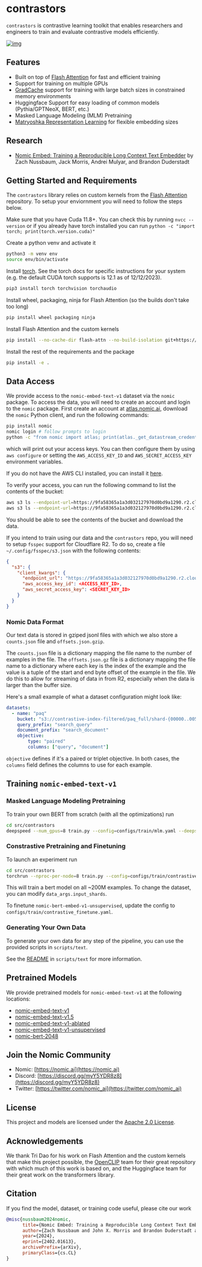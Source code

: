 # contrastors

`contrastors` is contrastive learning toolkit that enables researchers and engineers to train and evaluate contrastive models efficiently.


[![img](docs/atlas-nomic-embed.png)](https://atlas.nomic.ai/map/nomic-text-embed-v1-5m-sample)


## Features

- Built on top of [Flash Attention](https://github.com/Dao-AILab/flash-attention) for fast and efficient training
- Support for training on multiple GPUs
- [GradCache](https://github.com/luyug/GradCache) support for training with large batch sizes in constrained memory environments
- Huggingface Support for easy loading of common models (Pythia/GPTNeoX, BERT, etc.)
- Masked Language Modeling (MLM) Pretraining
- [Matryoshka Representation Learning](https://arxiv.org/abs/2205.13147) for flexible embedding sizes

## Research

* [Nomic Embed: Training a Reproducible Long Context Text Embedder](https://arxiv.org/abs/2402.01613) by Zach Nussbaum, Jack Morris, Andrei Mulyar, and Brandon Duderstadt

## Getting Started and Requirements

The `contrastors` library relies on custom kernels from the [Flash Attention](https://github.com/Dao-AILab/flash-attention) repository. To setup your enviornment you will need to follow the steps below.

Make sure that you have Cuda 11.8+. You can check this by running `nvcc --version` or if you already have torch installed you can run `python -c "import torch; print(torch.version.cuda)"`

Create a python venv and activate it

```bash
python3 -m venv env
source env/bin/activate
```

Install [torch](https://pytorch.org/get-started/locally/). See the torch docs for specific instructions for your system (e.g. the default CUDA torch supports is 12.1 as of 12/12/2023).

```bash
pip3 install torch torchvision torchaudio
```

Install wheel, packaging, ninja for Flash Attention (so the builds don't take too long)

```bash
pip install wheel packaging ninja
```

Install Flash Attention and the custom kernels

```bash
pip install --no-cache-dir flash-attn --no-build-isolation git+https://github.com/HazyResearch/flash-attention.git#subdirectory=csrc/rotary git+https://github.com/HazyResearch/flash-attention.git#subdirectory=csrc/layer_norm git+https://github.com/HazyResearch/flash-attention.git#subdirectory=csrc/fused_dense_lib git+https://github.com/HazyResearch/flash-attention.git#subdirectory=csrc/xentropy
```

Install the rest of the requirements and the package

```bash
pip install -e . 
```

## Data Access

We provide access to the `nomic-embed-text-v1` dataset via the `nomic` package. To access the data, you will need to create an account and login to the `nomic` package. First create an account at [atlas.nomic.ai](https://atlas.nomic.ai), download the `nomic` Python client, and run the following commands:

```bash
pip install nomic
nomic login # follow prompts to login
python -c "from nomic import atlas; print(atlas._get_datastream_credentials(name='contrastors'))"
```

which will print out your access keys. You can then configure them by using `aws configure` or setting
the `AWS_ACCESS_KEY_ID` and `AWS_SECRET_ACCESS_KEY` environment variables.

If you do not have the AWS CLI installed, you can install it [here](https://docs.aws.amazon.com/cli/latest/userguide/getting-started-install.html).

To verify your access, you can run the following command to list the contents of the bucket:

```bash
aws s3 ls --endpoint-url=https://9fa58365a1a3d032127970d0bd9a1290.r2.cloudflarestorage.com/ s3://contrastive
aws s3 ls --endpoint-url=https://9fa58365a1a3d032127970d0bd9a1290.r2.cloudflarestorage.com/ s3://contrastive-index-filtered
```

You should be able to see the contents of the bucket and download the data.

If you intend to train using our data and the `contrastors` repo, you will need to setup `fsspec` support for Cloudflare R2. To do so,
create a file `~/.config/fsspec/s3.json` with the following contents:

```json
{
  "s3": {
    "client_kwargs": {
      "endpoint_url": "https://9fa58365a1a3d032127970d0bd9a1290.r2.cloudflarestorage.com/",
      "aws_access_key_id": <ACCESS_KEY_ID>,
      "aws_secret_access_key": <SECRET_KEY_ID>
    }
  }
}
```

### Nomic Data Format

Our text data is stored in gziped jsonl files with which we also store a `counts.json` file and `offsets.json.gzip`.

The `counts.json` file is a dictionary mapping the file name to the number of examples in the file. The `offsets.json.gz` file is a dictionary mapping the file name to a dictionary where each key is the index of the example and the value is a tuple of the start and end byte offset of the example in the file. We do this to allow for streaming of data in from R2, especially when the data is larger than the buffer size.

Here's a small example of what a dataset configuration might look like:

```yaml
datasets:
  - name: "paq"
    bucket: "s3://contrastive-index-filtered/paq_full/shard-{00000..00538}.jsonl.gz"
    query_prefix: "search_query"
    document_prefix: "search_document"
    objective: 
        type: "paired"
        columns: ["query", "document"]

```

`objective` defines if it's a paired or triplet objective. In both cases, the `columns` field defines the columns to use for each example.

## Training `nomic-embed-text-v1`

### Masked Language Modeling Pretraining

To train your own BERT from scratch (with all the optimizations) run

```bash
cd src/contrastors
deepspeed --num_gpus=8 train.py --config=configs/train/mlm.yaml --deepspeed_config_file=configs/deepspeed/ds_config.json --dtype=bf16
```

### Constrastive Pretraining and Finetuning

To launch an experiment run

```bash
cd src/contrastors
torchrun --nproc-per-node=8 train.py --config=configs/train/contrastive_pretrain.yaml --dtype=bf16
```

This will train a bert model on all ~200M examples. To change the dataset, you can modify `data_args.input_shards`.

To finetune `nomic-bert-embed-v1-unsupervised`, update the config to `configs/train/contrastive_finetune.yaml`.

### Generating Your Own Data

To generate your own data for any step of the pipeline, you can use the provided scripts in `scripts/text`. 

See the [README](scripts/text/README.md) in `scripts/text` for more information.

## Pretrained Models

We provide pretrained models for `nomic-embed-text-v1` at the following locations:

- [nomic-embed-text-v1](https://huggingface.co/nomic-ai/nomic-embed-text-v1)
- [nomic-embed-text-v1.5](https://huggingface.co/nomic-ai/nomic-embed-text-v1.5)
- [nomic-embed-text-v1-ablated](https://huggingface.co/nomic-ai/nomic-embed-text-v1-ablated)
- [nomic-embed-text-v1-unsupervised](https://huggingface.co/nomic-ai/nomic-embed-text-v1-unsupervised)
- [nomic-bert-2048](https://huggingface.co/nomic-ai/nomic-bert-2048)

## Join the Nomic Community

- Nomic: [https://nomic.ai](https://nomic.ai)
- Discord: [https://discord.gg/myY5YDR8z8](https://discord.gg/myY5YDR8z8)
- Twitter: [https://twitter.com/nomic_ai](https://twitter.com/nomic_ai)

## License

This project and models are licensed under the [Apache 2.0 License](LICENSE).

## Acknowledgements

We thank Tri Dao for his work on Flash Attention and the custom kernels that make this project possible, the [OpenCLIP](https://github.com/mlfoundations/open_clip) team for their
great repository with which much of this work is based on, and the Huggingface team for their great work on the transformers library.


## Citation

If you find the model, dataset, or training code useful, please cite our work

```bibtex
@misc{nussbaum2024nomic,
      title={Nomic Embed: Training a Reproducible Long Context Text Embedder}, 
      author={Zach Nussbaum and John X. Morris and Brandon Duderstadt and Andriy Mulyar},
      year={2024},
      eprint={2402.01613},
      archivePrefix={arXiv},
      primaryClass={cs.CL}
}
```
